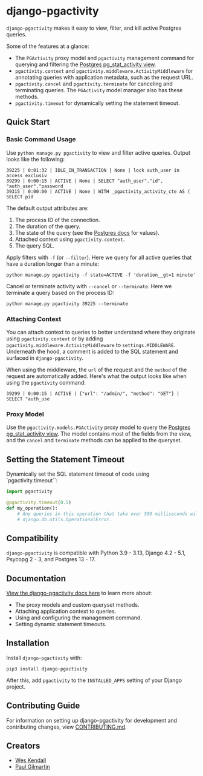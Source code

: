 # django-pgactivity

`django-pgactivity` makes it easy to view, filter, and kill active Postgres queries.

Some of the features at a glance:

* The `PGActivity` proxy model and `pgactivity` management command for querying and filtering the [Postgres pg_stat_activity view](https://www.postgresql.org/docs/current/monitoring-stats.html#MONITORING-PG-STAT-ACTIVITY-VIEW).
* `pgactivity.context` and `pgactivity.middleware.ActivityMiddleware` for annotating queries with application metadata, such as the request URL.
* `pgactivity.cancel` and `pgactivity.terminate` for canceling and terminating queries. The `PGActivity` model manager also has these methods.
* `pgactivity.timeout` for dynamically setting the statement timeout.

## Quick Start

### Basic Command Usage

Use `python manage.py pgactivity` to view and filter active queries. Output looks like the following:

    39225 | 0:01:32 | IDLE_IN_TRANSACTION | None | lock auth_user in access exclusiv
    39299 | 0:00:15 | ACTIVE | None | SELECT "auth_user"."id", "auth_user"."password
    39315 | 0:00:00 | ACTIVE | None | WITH _pgactivity_activity_cte AS ( SELECT pid

The default output attributes are:

1. The process ID of the connection.
2. The duration of the query.
3. The state of the query (see the [Postgres docs](https://www.postgresql.org/docs/current/monitoring-stats.html#MONITORING-PG-STAT-ACTIVITY-VIEW) for values).
4. Attached context using `pgactivity.context`.
5. The query SQL.

Apply filters with `-f` (or `--filter`). Here we query for all active queries that have a duration longer than a minute:

    python manage.py pgactivity -f state=ACTIVE -f 'duration__gt=1 minute'

Cancel or terminate activity with `--cancel` or `--terminate`. Here we terminate a query based on the process ID:

    python manage.py pgactivity 39225 --terminate

### Attaching Context

You can attach context to queries to better understand where they originate using `pgactivity.context` or by adding `pgactivity.middleware.ActivityMiddleware` to `settings.MIDDLEWARE`. Underneath the hood, a comment is added to the SQL statement and surfaced in `django-pgactivity`.

When using the middleware, the `url` of the request and the `method` of the request are automatically added. Here's what the output looks like when using the `pgactivity` command:

    39299 | 0:00:15 | ACTIVE | {"url": "/admin/", "method": "GET"} | SELECT "auth_use

### Proxy Model

Use the `pgactivity.models.PGActivity` proxy model to query the [Postgres pg_stat_activity view](https://www.postgresql.org/docs/current/monitoring-stats.html#MONITORING-PG-STAT-ACTIVITY-VIEW). The model contains most of the fields from the view, and the `cancel` and `terminate` methods can be applied to the queryset.

## Setting the Statement Timeout

Dynamically set the SQL statement timeout of code using `pgactivity.timeout``:

```python
import pgactivity

@pgactivity.timeout(0.5)
def my_operation():
    # Any queries in this operation that take over 500 milliseconds will throw
    # django.db.utils.OperationalError.
```

## Compatibility

`django-pgactivity` is compatible with Python 3.9 - 3.13, Django 4.2 - 5.1, Psycopg 2 - 3, and Postgres 13 - 17.

## Documentation

[View the django-pgactivity docs here](https://django-pgactivity.readthedocs.io) to learn more about:

* The proxy models and custom queryset methods.
* Attaching application context to queries.
* Using and configuring the management command.
* Setting dynamic statement timeouts.

## Installation

Install `django-pgactivity` with:

    pip3 install django-pgactivity
After this, add `pgactivity` to the `INSTALLED_APPS` setting of your Django project.

## Contributing Guide

For information on setting up django-pgactivity for development and contributing changes, view [CONTRIBUTING.md](CONTRIBUTING.md).

## Creators

- [Wes Kendall](https://github.com/wesleykendall)
- [Paul Gilmartin](https://github.com/PaulGilmartin)
